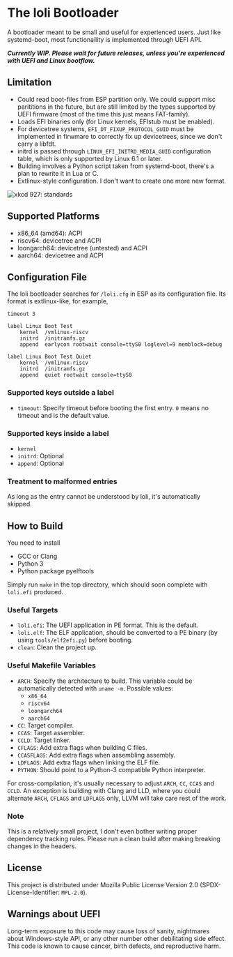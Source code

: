 # The loli Bootloader

A bootloader meant to be small and useful for experienced users. Just like
systemd-boot, most functionaility is implemented through UEFI API.

***Currently WIP. Please wait for future releases, unless you're experienced
with UEFI and Linux bootflow.***

## Limitation

- Could read boot-files from ESP partition only. We could support misc
  parititions in the future, but are still limited by the types supported by
  UEFI firmware (most of the time this just means FAT-family).
- Loads EFI binaries only (for Linux kernels, EFIstub must be enabled).
- For devicetree systems, `EFI_DT_FIXUP_PROTOCOL_GUID` must be implemented in
  firwmare to correctly fix up devicetrees, since we don't carry a libfdt.
- initrd is passed through `LINUX_EFI_INITRD_MEDIA_GUID` configuration table,
  which is only supported by Linux 6.1 or later.
- Building involves a Python script taken from systemd-boot, there's a plan to
  rewrite it in Lua or C.
- Extlinux-style configuration. I don't want to create one more new format.

![xkcd 927: standards](https://imgs.xkcd.com/comics/standards.png)

## Supported Platforms

- x86_64 (amd64): ACPI
- riscv64: devicetree and ACPI
- loongarch64: devicetree (untested) and ACPI
- aarch64: devicetree and ACPI

## Configuration File

The loli bootloader searches for `/loli.cfg` in ESP as its configuration file.
Its format is extlinux-like, for example,

```
timeout 3

label Linux Boot Test
	kernel  /vmlinux-riscv
	initrd  /initramfs.gz
	append  earlycon rootwait console=ttyS0 loglevel=9 memblock=debug

label Linux Boot Test Quiet
	kernel  /vmlinux-riscv
	initrd  /initramfs.gz
	append  quiet rootwait console=ttyS0
```

### Supported keys outside a label

- `timeout`: Specify timeout before booting the first entry. `0` means no
  timeout and is the default value.

### Supported keys inside a label

- `kernel`
- `initrd`: Optional
- `append`: Optional

### Treatment to malformed entries

As long as the entry cannot be understood by loli, it's automatically skipped.

## How to Build

You need to install

- GCC or Clang
- Python 3
- Python package pyelftools

Simply run `make` in the top directory, which should soon complete with
`loli.efi` produced.

### Useful Targets

- `loli.efi`: The UEFI application in PE format. This is the default.
- `loli.elf`: The ELF application, should be converted to a PE binary (by
  using `tools/elf2efi.py`) before booting.
- `clean`: Clean the project up.

### Useful Makefile Variables

- `ARCH`: Specify the architecture to build. This variable could be
  automatically detected with `uname -m`. Possible values:
  - `x86_64`
  - `riscv64`
  - `loongarch64`
  - `aarch64`
- `CC`: Target compiler.
- `CCAS`: Target assembler.
- `CCLD`: Target linker.
- `CFLAGS`: Add extra flags when building C files.
- `CCASFLAGS`: Add extra flags when assembling assembly.
- `LDFLAGS`: Add extra flags when linking the ELF file.
- `PYTHON`: Should point to a Python-3 compatible Python interpreter.

For cross-compilation, it's usually necessary to adjust `ARCH`, `CC`, `CCAS`
and `CCLD`. An exception is building with Clang and LLD, where you could
alternate `ARCH`, `CFLAGS` and `LDFLAGS` only, LLVM will take care rest of the
work.

### Note

This is a relatively small project, I don't even bother writing proper
dependency tracking rules. Please run a clean build after making breaking
changes in the headers.

## License

This project is distributed under Mozilla Public License Version 2.0
(SPDX-License-Identifier: `MPL-2.0`).

## Warnings about UEFI

Long-term exposure to this code may cause loss of sanity, nightmares about
Windows-style API, or any other number other debilitating side effect. This
code is known to cause cancer, birth defects, and reproductive harm.
